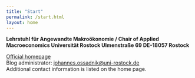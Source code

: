 ```yaml
---
title: "Start"
permalink: /start.html
layout: home
---
```

**Lehrstuhl für Angewandte Makroökonomie / Chair of Applied Macroeconomics
Universität Rostock
Ulmenstraße 69
DE-18057 Rostock**

<a href="https://www.vwl.uni-rostock.de/institut/professuren-i/angewandte-makrooekonomie-prof-dr-britta-gehrke/">Official homepage</a> <br>
Blog administrator: johannes.ossadnik@uni-rostock.de<br>
Additional contact information is listed on the home page.
